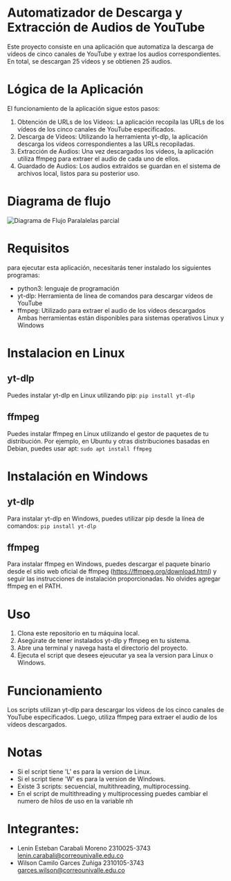 # Automatizador de Descarga y Extracción de Audios de YouTube
Este proyecto consiste en una aplicación que automatiza la descarga de vídeos de cinco canales de YouTube y extrae los audios correspondientes. En total, se descargan 25 vídeos y se obtienen 25 audios.
# Lógica de la Aplicación
El funcionamiento de la aplicación sigue estos pasos:
1. Obtención de URLs de los Vídeos: La aplicación recopila las URLs de los vídeos de los cinco canales de YouTube especificados.
2. Descarga de Vídeos: Utilizando la herramienta yt-dlp, la aplicación descarga los vídeos correspondientes a las URLs recopiladas.
3. Extracción de Audios: Una vez descargados los vídeos, la aplicación utiliza ffmpeg para extraer el audio de cada uno de ellos.
4. Guardado de Audios: Los audios extraídos se guardan en el sistema de archivos local, listos para su posterior uso.
# Diagrama de flujo

![Diagrama de Flujo Paralalelas parcial](https://github.com/LeninCar/PyDownloader/assets/102928775/c8164842-68f5-4914-af02-7f4b9d97597e)

# Requisitos
para ejecutar esta aplicación, necesitarás tener instalado los siguientes programas:
- python3: lenguaje de programación
- yt-dlp: Herramienta de línea de comandos para descargar vídeos de YouTube 
- ffmpeg: Utilizado para extraer el audio de los vídeos descargados
Ambas herramientas están disponibles para sistemas operativos Linux y Windows
# Instalacion en Linux
## yt-dlp
Puedes instalar yt-dlp en Linux utilizando pip:
```pip install yt-dlp```
## ffmpeg
Puedes instalar ffmpeg en Linux utilizando el gestor de paquetes de tu distribución. Por ejemplo, en Ubuntu y otras distribuciones basadas en Debian, puedes usar apt:
```sudo apt install ffmpeg```
# Instalación en Windows
## yt-dlp
Para instalar yt-dlp en Windows, puedes utilizar pip desde la línea de comandos:
```pip install yt-dlp```
## ffmpeg
Para instalar ffmpeg en Windows, puedes descargar el paquete binario desde el sitio web oficial de ffmpeg (https://ffmpeg.org/download.html) y seguir las instrucciones de instalación proporcionadas.
No olvides agregar ffmpeg en el PATH.
# Uso
1. Clona este repositorio en tu máquina local.
2. Asegúrate de tener instalados yt-dlp y ffmpeg en tu sistema.
3. Abre una terminal y navega hasta el directorio del proyecto.
4. Ejecuta el script que desees ejeucutar ya sea la version para Linux o Windows.
# Funcionamiento
Los scripts utilizan yt-dlp para descargar los vídeos de los cinco canales de YouTube especificados. Luego, utiliza ffmpeg para extraer el audio de los vídeos descargados.
# Notas
- Si el script tiene 'L' es para la version de Linux.
- Si el script tiene 'W' es para la version de Windows.
- Existe 3 scripts: secuencial, multithreading, multiprocessing.
- En el script de multithreading y multiprocessing puedes cambiar el numero de hilos de uso en la variable nh
# Integrantes:
- Lenin Esteban Carabali Moreno 2310025-3743 lenin.carabali@correounivalle.edu.co
- Wilson Camilo Garces Zuñiga 2310105-3743 garces.wilson@correounivalle.edu.co
